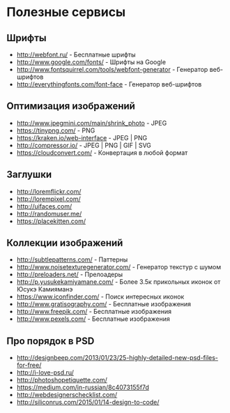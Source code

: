 # Полезные сервисы

## Шрифты
- http://webfont.ru/ - Бесплатные шрифты
- http://www.google.com/fonts/ - Шрифты на Google
- http://www.fontsquirrel.com/tools/webfont-generator - Генератор веб-шрифтов
- http://everythingfonts.com/font-face - Генератор веб-шрифтов

## Оптимизация изображений
- http://www.jpegmini.com/main/shrink_photo - JPEG
- https://tinypng.com/ - PNG
- https://kraken.io/web-interface - JPEG | PNG
- http://compressor.io/ - JPEG | PNG | GIF | SVG
- https://cloudconvert.com/ - Конвертация в любой формат

## Заглушки
- http://loremflickr.com/
- http://lorempixel.com/
- http://uifaces.com/
- http://randomuser.me/
- https://placekitten.com/

## Коллекции изображений
- http://subtlepatterns.com/ - Паттерны
- http://www.noisetexturegenerator.com/ - Генератор текстур с шумом
- http://preloaders.net/ - Прелоадеры
- http://p.yusukekamiyamane.com/ - Более 3.5к прикольных иконок от Юсукэ Камияманэ
- https://www.iconfinder.com/ - Поиск интересных иконок
- http://www.gratisography.com/ - Бесплатные изображения
- http://www.freepik.com/ - Бесплатные изображения
- http://www.pexels.com/ - Бесплатные изображения

## Про порядок в PSD
- http://designbeep.com/2013/01/23/25-highly-detailed-new-psd-files-for-free/
- http://i-love-psd.ru/
- http://photoshopetiquette.com/
- https://medium.com/in-russian/8c4073155f7d
- http://webdesignerschecklist.com/
- http://siliconrus.com/2015/01/14-design-to-code/
